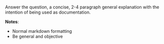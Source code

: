 Answer the question, a concise, 2-4 paragraph general explanation with the intention of being used as documentation.

**Notes**:

- Normal markdown formatting
- Be general and objective
